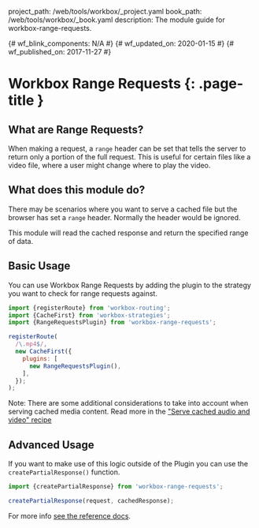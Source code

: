 project_path: /web/tools/workbox/_project.yaml
book_path: /web/tools/workbox/_book.yaml
description: The module guide for workbox-range-requests.

{# wf_blink_components: N/A #}
{# wf_updated_on: 2020-01-15 #}
{# wf_published_on: 2017-11-27 #}

# Workbox Range Requests {: .page-title }

## What are Range Requests?

When making a request, a `range` header can be set that tells
the server to return only a portion of the full request. This
is useful for certain files like a video file, where a user
might change where to play the video.

## What does this module do?

There may be scenarios where you want to serve a cached file
but the browser has set a `range` header. Normally the header
would be ignored.

This module will read the cached response and return the
specified range of data.

## Basic Usage

You can use Workbox Range Requests by adding the plugin to the
strategy you want to check for range requests against.

```javascript
import {registerRoute} from 'workbox-routing';
import {CacheFirst} from 'workbox-strategies';
import {RangeRequestsPlugin} from 'workbox-range-requests';

registerRoute(
  /\.mp4$/,
  new CacheFirst({
    plugins: [
      new RangeRequestsPlugin(),
    ],
  });
);
```

Note: There are some additional considerations to take into account when serving
cached media content. Read more in the
["Serve cached audio and video" recipe](/web/tools/workbox/guides/advanced-recipes#cached-av)

## Advanced Usage

If you want to make use of this logic outside of the Plugin you
can use the `createPartialResponse()` function.

```javascript
import {createPartialResponse} from 'workbox-range-requests';

createPartialResponse(request, cachedResponse);
```

For more info [see the reference docs](../reference-docs/latest/module-workbox-range-requests).
